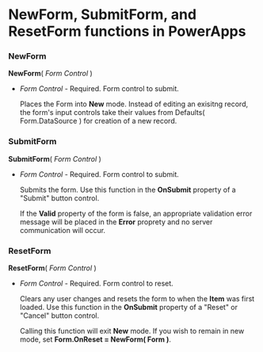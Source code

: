 <properties
	pageTitle="PowerApps: NewForm, SubmitForm, and ResetForm functions"
	description="Reference information for the NewForm, SubmitForm, and ResetForm functions in PowerApps, including syntax and examples"
	services=""
	suite="powerapps"
	documentationCenter="na"
	authors="gregli-msft"
	manager="dwrede"
	editor=""
	tags=""/>

<tags
   ms.service="powerapps"
   ms.devlang="na"
   ms.topic="article"
   ms.tgt_pltfrm="na"
   ms.workload="na"
   ms.date="11/07/2015"
   ms.author="gregli"/>

# NewForm, SubmitForm, and ResetForm functions in PowerApps #

### NewForm ###

**NewForm**( *Form Control* )

- *Form Control* - Required. Form control to submit.

	Places the Form into **New** mode.  Instead of editing an exisitng record, the form's input controls take their values from Defaults( Form.DataSource ) for creation of a new record.

### SubmitForm ###

**SubmitForm**( *Form Control* )

- *Form Control* - Required. Form control to submit.

	Submits the form.  Use this function in the **OnSubmit** property of a "Submit" button control.

	If the **Valid** property of the form is false, an appropriate validation error message will be placed in the **Error** proprety and no server communication will occur.  

### ResetForm ###

**ResetForm**( *Form Control* )

- *Form Control* - Required. Form control to reset.

	Clears any user changes and resets the form to when the **Item** was first loaded.  Use this function in the **OnSubmit** property of a "Reset" or "Cancel" button control.

	Calling this function will exit **New** mode.  If you wish to remain in new mode, set **Form.OnReset = NewForm( Form )**.